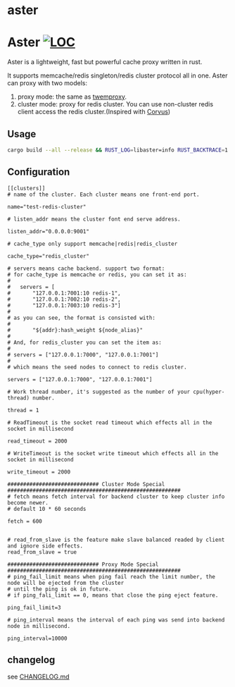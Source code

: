 # aster

Aster [![LOC](https://tokei.rs/b1/github/wayslog/aster)](https://github.com/wayslog/aster)
======================

Aster is a lightweight, fast but powerful cache proxy written in rust.

It supports memcache/redis singleton/redis cluster protocol all in one. Aster can proxy with two models:

1. proxy mode: the same as [twemproxy](https://github.com/twitter/twemproxy).
2. cluster mode: proxy for redis cluster. You can use non-cluster redis client access the redis cluster.(Inspired with [Corvus](https://github.com/eleme/corvus))

## Usage

```bash
cargo build --all --release && RUST_LOG=libaster=info RUST_BACKTRACE=1 ./target/release/aster default.toml
```

## Configuration

```
[[clusters]]
# name of the cluster. Each cluster means one front-end port.

name="test-redis-cluster"

# listen_addr means the cluster font end serve address.

listen_addr="0.0.0.0:9001"

# cache_type only support memcache|redis|redis_cluster

cache_type="redis_cluster"

# servers means cache backend. support two format:
# for cache_type is memcache or redis, you can set it as:
#
#   servers = [
#       "127.0.0.1:7001:10 redis-1",
#       "127.0.0.1:7002:10 redis-2",
#       "127.0.0.1:7003:10 redis-3"]
#
# as you can see, the format is consisted with:
#
#       "${addr}:hash_weight ${node_alias}"
#
# And, for redis_cluster you can set the item as:
#
# servers = ["127.0.0.1:7000", "127.0.0.1:7001"]
#
# which means the seed nodes to connect to redis cluster.

servers = ["127.0.0.1:7000", "127.0.0.1:7001"]

# Work thread number, it's suggested as the number of your cpu(hyper-thread) number.

thread = 1

# ReadTimeout is the socket read timeout which effects all in the socket in millisecond

read_timeout = 2000

# WriteTimeout is the socket write timeout which effects all in the socket in millisecond

write_timeout = 2000

############################# Cluster Mode Special #######################################################
# fetch means fetch interval for backend cluster to keep cluster info become newer.
# default 10 * 60 seconds

fetch = 600


# read_from_slave is the feature make slave balanced readed by client and ignore side effects.
read_from_slave = true

############################# Proxy Mode Special #######################################################
# ping_fail_limit means when ping fail reach the limit number, the node will be ejected from the cluster
# until the ping is ok in future.
# if ping_fali_limit == 0, means that close the ping eject feature.

ping_fail_limit=3

# ping_interval means the interval of each ping was send into backend node in millisecond.

ping_interval=10000
```

## changelog

see [CHANGELOG.md](/CHANGELOG.md)